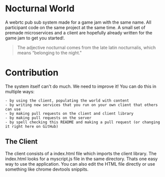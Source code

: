 # Nocturnal World
A webrtc pub sub system made for a game jam with the same name. All participant code on the same project at the same time. A small set of premade microservices and a client are hopefully already written for the game jam to get you started!.

> The adjective nocturnal comes from the late latin nocturnalis, which means “belonging to the night."

# Contribution
The system itself can't do much. We need to improve it! You can do this in multiple ways:

	- by using the client, populating the world with content
	- by writing new services that you run on your own client that others can use
	- by making pull requests on the client and client library
	- by making pull requests on the server
	- by spell checking this README and making a pull request (or changing it right here on GitHub)

## The Client
The client consists of a index.html file which imports the client library. The index.html looks for a myscript.js file in the same directory. Thats one easy way to use the application. You can also edit the HTML file directly or use something like chrome devtools snippits.
